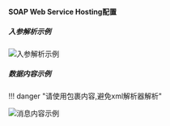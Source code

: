 #### SOAP Web Service Hosting配置

##### 入参解析示例

![入参解析示例](/docs-note-rhapsody/assets/images/image-20211129233453898.png)

##### 数据内容示例

!!! danger "请使用<B style="color:red"><![CDATA[ ]]></B>包裹内容,避免xml解析器解析"

![消息内容示例](/docs-note-rhapsody/assets/images/image-20211129233613708.png)

